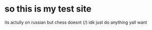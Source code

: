 # so this is my test site
its actully on russian but chess doesnt (/)
idk just do anything  yall want
